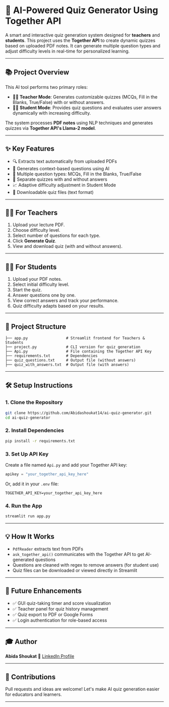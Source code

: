 # 🤖 AI-Powered Quiz Generator Using Together API

A smart and interactive quiz generation system designed for **teachers** and **students**. This project uses the **Together API** to create dynamic quizzes based on uploaded PDF notes. It can generate multiple question types and adjust difficulty levels in real-time for personalized learning.

---

## 📚 Project Overview

This AI tool performs two primary roles:

* 👩‍🏫 **Teacher Mode**: Generates customizable quizzes (MCQs, Fill in the Blanks, True/False) with or without answers.
* 👩‍🎓 **Student Mode**: Provides quiz questions and evaluates user answers dynamically with increasing difficulty.

The system processes **PDF notes** using NLP techniques and generates quizzes via **Together API's Llama-2 model**.

---

## ✨ Key Features

* 🔍 Extracts text automatically from uploaded PDFs
* 🧠 Generates context-based questions using AI
* 🎯 Multiple question types: MCQs, Fill in the Blanks, True/False
* 🧪 Separate quizzes with and without answers
* 📈 Adaptive difficulty adjustment in Student Mode
* 💾 Downloadable quiz files (text format)

---

## 🧑‍🏫 For Teachers

1. Upload your lecture PDF.
2. Choose difficulty level.
3. Select number of questions for each type.
4. Click **Generate Quiz**.
5. View and download quiz (with and without answers).

---

## 👨‍🎓 For Students

1. Upload your PDF notes.
2. Select initial difficulty level.
3. Start the quiz.
4. Answer questions one by one.
5. View correct answers and track your performance.
6. Quiz difficulty adapts based on your results.

---

## 📁 Project Structure

```
├── app.py                 # Streamlit frontend for Teachers & Students
├── project.py             # CLI version for quiz generation
├── Api.py                 # File containing the Together API Key
├── requirements.txt       # Dependencies
├── quiz_questions.txt     # Output file (without answers)
├── quiz_with_answers.txt  # Output file (with answers)
```

---

## 🛠 Setup Instructions

### 1. Clone the Repository

```bash
git clone https://github.com/Abidashoukat14/ai-quiz-generator.git
cd ai-quiz-generator
```

### 2. Install Dependencies

```bash
pip install -r requirements.txt
```

### 3. Set Up API Key

Create a file named `Api.py` and add your Together API key:

```python
apikey = "your_together_api_key_here"
```

Or, add it in your `.env` file:

```env
TOGETHER_API_KEY=your_together_api_key_here
```

### 4. Run the App

```bash
streamlit run app.py
```

---

## 💡 How It Works

* `PdfReader` extracts text from PDFs
* `ask_together_api()` communicates with the Together API to get AI-generated questions
* Questions are cleaned with regex to remove answers (for student use)
* Quiz files can be downloaded or viewed directly in Streamlit

---

## 🔮 Future Enhancements

* ✅ GUI quiz-taking timer and score visualization
* ✅ Teacher panel for quiz history management
* ✅ Quiz export to PDF or Google Forms
* ✅ Login authentication for role-based access

---

## 🎓 Author

**Abida Shoukat**
📧 [LinkedIn Profile](https://www.linkedin.com/in/abida-shoukat-a5518831b)


---


## 🙌 Contributions

Pull requests and ideas are welcome! Let's make AI quiz generation easier for educators and learners.

---

